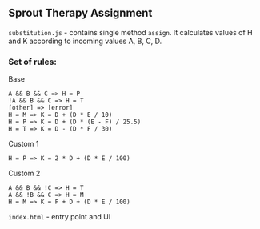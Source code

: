 ## Sprout Therapy Assignment

`substitution.js` - contains single method `assign`. It calculates values of H and K 
according to incoming values A, B, C, D.

### Set of rules:

Base  
```A && B && !C => H = M  
A && B && C => H = P  
!A && B && C => H = T  
[other] => [error]  
H = M => K = D + (D * E / 10)  
H = P => K = D + (D * (E - F) / 25.5)  
H = T => K = D - (D * F / 30)  
```

Custom 1
```
H = P => K = 2 * D + (D * E / 100)
``` 

Custom 2
```
A && B && !C => H = T
A && !B && C => H = M
H = M => K = F + D + (D * E / 100)
```


`index.html` - entry point and UI
